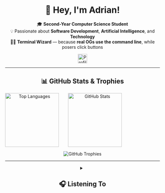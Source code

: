 <div align="center">
  <h1>👋 Hey, I'm <strong>Adrian</strong>!</h1>

  🎓 <strong>Second-Year Computer Science Student</strong><br />
  💡 Passionate about <strong>Software Development</strong>, <strong>Artificial Intelligence</strong>, and <strong>Technology</strong><br />
  🧙‍♂️ <strong>Terminal Wizard</strong> — because <strong>real OGs use the command line</strong>, while posers click buttons

  <img src="https://komarev.com/ghpvc/?username=AdrianMosnegutu&style=for-the-badge&color=blue&abbreviated=true" alt="Profile views" height="30"/>
</div>

---

<div align="center">
  <h2>📊 GitHub Stats & Trophies</h2>
  <div style="display: flex; justify-content: left; gap: 30px; flex-wrap: wrap;">
    <img 
      src="https://github-readme-stats.vercel.app/api/top-langs/?username=AdrianMosnegutu&layout=compact&theme=nord&hide_border=true" 
      alt="Top Languages" 
      height="175" 
    />
    <img 
      src="https://github-readme-stats.vercel.app/api?username=AdrianMosnegutu&show_icons=true&theme=nord&hide_border=true" 
      alt="GitHub Stats" 
      height="175" 
    />
  </div>

  <img 
    src="https://github-profile-trophy.vercel.app/?username=AdrianMosnegutu&column=4&theme=nord&no-frame=true&margin-w=5&margin-h=5&title=-Trophies,-Followers,-Reviews" 
    alt="GitHub Trophies" 
  />
</div>

---

<details>

<summary align="center"><h2>🎧 Listening To</h2></summary>

<div align="center">
  <a href="https://music-profile.rayriffy.com">
    <img src="https://music-profile.rayriffy.com/theme/dark.svg?uid=001776.a9c4ba6d702a4bb0b0c0160e6060f4fa.1153" alt="Now Playing" />
  </a>
</div>
